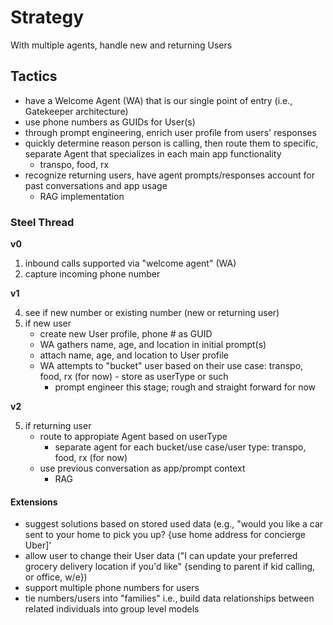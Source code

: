 # Strategy
With multiple agents, handle new and returning Users

## Tactics
- have a Welcome Agent (WA) that is our single point of entry (i.e., Gatekeeper architecture)
- use phone numbers as GUIDs for User(s)
- through prompt engineering, enrich user profile from users' responses
- quickly determine reason person is calling, then route them to specific, separate Agent that specializes in each main app functionality
  - transpo, food, rx
- recognize returning users, have agent prompts/responses account for past conversations and app usage
  - RAG implementation

### Steel Thread

**v0**

1. inbound calls supported via "welcome agent" (WA)
2. capture incoming phone number

**v1**

4. see if new number or existing number (new or returning user)
5. if new user
   - create new User profile, phone # as GUID
   - WA gathers name, age, and location in initial prompt(s)
   - attach name, age, and location to User profile
   - WA attempts to "bucket" user based on their use case: transpo, food, rx (for now) - store as userType or such
     - prompt engineer this stage; rough and straight forward for now
    

**v2**

5. if returning user
   - route to appropiate Agent based on userType
     - separate agent for each bucket/use case/user type: transpo, food, rx (for now)
   - use previous conversation as app/prompt context
     - RAG
    
#### Extensions
- suggest solutions based on stored used data (e.g., "would you like a car sent to your home to pick you up? {use home address for concierge Uber]'
- allow user to change their User data ("I can update your preferred grocery delivery location if you'd like" {sending to parent if kid calling, or office, w/e})
- support multiple phone numbers for users
- tie numbers/users into "families" i.e., build data relationships between related individuals into group level models

